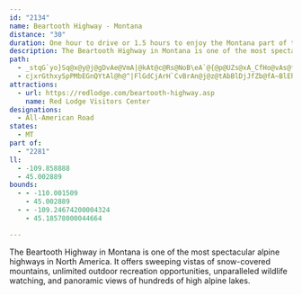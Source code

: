 ```yaml
---
id: "2134"
name: Beartooth Highway - Montana
distance: "30"
duration: One hour to drive or 1.5 hours to enjoy the Montana part of the Byway.
description: The Beartooth Highway in Montana is one of the most spectacular alpine highways in North America. It offers sweeping vistas of snow-covered mountains, unlimited outdoor recreation opportunities, unparalleled wildlife watching, and panoramic views of hundreds of high alpine lakes.
path:
  - _stqG`yo}Sq@x@y@j@gDvAe@VmA|@kAt@c@Rs@NoB\eA`@{@p@UZs@xA_CfHo@vAs@fAeBnBqBbC{@pAkBhDyA`Dy@nASTONWPy@d@k@NKBUHeBd@sF~A{Cz@_AVcBj@sDzAgCjBgIvKqOhOsClEiCdFmA~C}EbKyCxG}ArEqAxFeAbIeBd]CxCb@`HBxAI`CUlBkCdJUzCDjBRfBbCfHXjAXnCDhDUvCcAxIIpBBlADr@TrB|AzFb@|BJlEEnHDrCJ`C^|D\tB|@`EdFhN|@vDj@hGVrPTxCXrBz@zDp@jBpBfEv@~BLl@Lt@D^X|BJx@`@xBdEdQdBfIjHdi@Ff@Fr@F`AB`A@hBC`AObDQvFGhCAvBBbFJ|FDx@VbIF~B?RB`BAfCEbBCj@E~@Eh@KhACVGj@K`AEl@EdAAr@C`B?`@F`CDx@PjCJjB@`B@n@C`AEhAKnAQpBCf@Ab@AZAb@@v@Bp@Dv@Fj@Hd@Nt@`@~AZjAbAfDn@`ChBbHj@`Ch@|BbAvEfAhFl@tDDPPx@X~@Rf@HLFLT\\`@dCtBxDvD~@`AxBhCrAhBjAhBVd@r@rAbArBDHl@lAp@zArAvDj@`BlAtDl@zBb@bCT~A\xBb@lDl@hHNlCHvAHzA\rEh@tDNlAj@lCZjA\lAZdA`@dAf@hAnCxFjCrFz@hCl@fBdA|DH\d@fB\pBJfAL|AN`BJjAPzCHtC@hCIjF
  - cjxrGthxySpPMbEGnQYtAl@h@^|FlGdCjArH`CvBrAn@j@z@tAbBlDjJfZb@fA~BlEhCnC|BpB|b@|[bQbOpEjEjJ|J|FlFtL`Jdf@l]vCbBdc@hT|P|HrIvE|AfA|BzBtBvAr@XzHlBtAbAx@x@bCxCdDjEfCpCvFzEj[zSbClBfCjC|W`_@hApAhB`Bn@b@rDrA|ARnBDzE_@tA?vDz@ja@hVfVbOnC~BlCxCvDfGrB~EjDlGpBnC|FrGbC`ChBrAj]vUrBjBxAlBlDxEpDlGhDlHhE`LzBzGrGzVb@zB`@xDI`FUfC]lB{BrI]tEAxBdBdbA?rFUdEg@fEaAlF}@rGUrDItFH`F~Dby@N|AVlAtAhFdA|Bl@z@lEfEfCxDfJtOfFtGtCxChAjAhF`E|AdB\r@xBrHr@nBhCrEr@x@~CjClSlOvGhFnB~BtFzIzAtC`EjJbAtArDpDp@z@l@dAn@pArAtEjAlBf@d@~A`AfB^|DN|@N`Bn@|@z@hBzCrB~EpItPvGrL|HpLhCfGdD`Kp@~Ar@zAvGjLdA~ApHzI|Ax@vIzCn@d@b@dAP~@^vEx@nBv@z@p@d@lAJpFm@p@Cl@Lb@RbChBhG`EjGlAfN~EvBj@lFrBvDlBdL|E`@\rMhLdBpBVn@l@v@ZAd@e@De@Uy@Y]sAs@_A{@y@eAw@qB[a@u@m@aAQUM_@y@Oy@OaHUy@_@Qe@EgAf@YBy@C_@Ma@a@a@g@o@o@{@u@o@i@s@u@{AkAw@e@gAWaE{BmJsEsDaAi@We@_@cAoAk@kAOmAC_BIm@Ii@UYmDgBWMk@Se@Q[GcA@SGY}@Nm@VM`@C|A~AfGbB~@h@Td@Lp@@`ALf@d@dA`EnBh@P`@?t@Ed@AVFf@`@h@^z@`@jA^`BXjLLlBj@hCfAt@Dp@UdCqBdDyAtEa@jDu@\JHR?jAKrByAjH?nAZfAvAjA~EpCh@r@hFrD`D~CxG|IjDrG`ArCV`@d@HZWN[Bq@ESMQ]QmAaAo@s@u@_BmBeFs@{Aw@eC{AuAo@_A_AgB]iAi@y@cGaFcB{Ao@y@E]DeAtAoDXaEr@mCHkBs@mFDgBEiA_@mAU[YQc@Ae@LsBxAwBnAmAb@mAF}AE_@M_CfAaCJwAVoA`@iAM_A}@c@m@u@s@i@Ye@MaDXq@Kw@[iAw@Se@[{A]w@SSgBg@OYc@cB_@s@sB{AmAsAi@cBCg@@aAN_AHeACk@Km@sCaFi@qBcA_AyB?cBa@i@_@cCSUQMe@L{@bDeBbCW^Mh@a@nB_A|BkBn@sARwATs@x@{@j@]r@gAl@eBd@Uh@?hAl@hA^rAF|@E`@SXo@Dc@BgCF_@`@SR?^XJZ?v@oAlD}@fAiA\_ADuBc@gAAOJyBfD_@t@Ij@IrBIf@[bAcBlDEXBl@hBrDt@dAnB`BbBd@`D`@f@p@Hb@EhAg@dBKr@?d@Hd@^p@TRvDvAd@XZL`APxFdBh@FtAWzCeBl@QdASbB?fASVQb@i@hAyChBmIx@wBt@mArAeAlBs@fMyCfBOnBZ`A?z@Kj@YfAiA\}@`@sBJaCN}AViAh@yAn@s@dLeGbEkBrAYx@BbGnAx@JrAEnBg@dBeAvCmCfAg@t@UbBAnBXvBxAfHzJjCxHjChIrBjExA`BnDvC|An@|F~An@^zArAz@pAvBtE
attractions:
  - url: https://redlodge.com/beartooth-highway.asp
    name: Red Lodge Visitors Center
designations:
  - All-American Road
states:
  - MT
part of:
  - "2281"
ll:
  - -109.858888
  - 45.002889
bounds:
  - - -110.001509
    - 45.002889
  - - -109.24674200004324
    - 45.18578000044664

---
```


The Beartooth Highway in Montana is one of the most spectacular alpine highways in North America. It offers sweeping vistas of snow-covered mountains, unlimited outdoor recreation opportunities, unparalleled wildlife watching, and panoramic views of hundreds of high alpine lakes.
